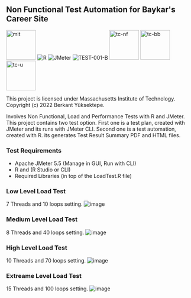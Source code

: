 ## Non Functional Test Automation for Baykar's Career Site
<a href="https://github.com/Berkantyuks/Non-Functional-Test-Automation-Baykar/blob/main/license" rel="mit"><img width="80px" style="border-width: 0;" src="https://github.com/Berkantyuks/Berkantyuks/blob/main/images/mit-license-custom.png" alt="mit" /></a>
 ![R](https://img.shields.io/badge/R-000000?style=for-the-badge&logo=r&logoColor=white)
 ![JMeter](https://img.shields.io/badge/JMeter-000000?style=for-the-badge&logo=apache&logoColor=white)
 ![TEST-001-B](https://img.shields.io/badge/Test%20001%20B-000000?style=for-the-badge&logo=null&logoColor=white)
 <a href="https://github.com/Berkantyuks/QA-Project-Test-Classification-Mark" rel="tc-nf"><img width="80px" style="border-width: 0;" src="https://github.com/Berkantyuks/QA-Project-Test-Classification-Mark/blob/main/TCM-F-114x40/114x40-nf.png" alt="tc-nf" /></a>
 <a href="https://github.com/Berkantyuks/QA-Project-Test-Classification-Mark" rel="tc-bb"><img width="80px" style="border-width: 0;" src="https://github.com/Berkantyuks/QA-Project-Test-Classification-Mark/blob/main/TCM-114x40-box/114x40-bb.png" alt="tc-bb" /></a>
<a href="https://github.com/Berkantyuks/QA-Project-Test-Classification-Mark#test-class-u" rel="tc-u"><img width="80px" style="border-width: 0;" src="https://github.com/Berkantyuks/QA-Project-Test-Classification-Mark/blob/main/TCM-114x40-light/114x40-tc-u.png" alt="tc-u" /></a>

This project is licensed under Massachusetts Institute of Technology. Copyright (c) 2022 Berkant Yüksektepe.

Involves Non Functional, Load and Performance Tests with R and JMeter. This project contains two test option. First one is a test plan, created with JMeter and its runs with JMeter CLI. Second one is a test automation, created with R. its generates Test Result Summary PDF and HTML files.

### Test Requirements
- Apache JMeter 5.5 (Manage in GUI, Run with CLI)
- R and (R Studio or CLI)
- Required Libraries (in top of the LoadTest.R file)

### Low Level Load Test
7 Threads and 10 loops setting.
![image](https://user-images.githubusercontent.com/61010367/185801189-b83ac4e1-5581-4b64-b026-fce132b01ad0.png)

### Medium Level Load Test
8 Threads and 40 loops setting.
![image](https://user-images.githubusercontent.com/61010367/185802842-b50edb8c-bcb8-45d6-911c-ddb37f593007.png)

### High Level Load Test
10 Threads and 70 loops setting.
![image](https://user-images.githubusercontent.com/61010367/185803764-c23b60ad-1c2b-4d9f-844b-637cf497f645.png)

### Extreame Level Load Test
15 Threads and 100 loops setting.
![image](https://user-images.githubusercontent.com/61010367/185804268-d8cd958b-4770-4f5f-b866-1a2e80f566c1.png)




